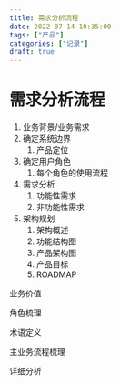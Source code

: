 ```yaml
---
title: 需求分析流程
date: 2022-07-14 10:35:00
tags: ["产品"]
categories: ["记录"]
draft: true
---
```


# 需求分析流程



1. 业务背景/业务需求
2. 确定系统边界
   1. 产品定位
3. 确定用户角色
   1. 每个角色的使用流程
4. 需求分析
   1. 功能性需求
   2. 非功能性需求
5. 架构规划
   1. 架构概述
   2. 功能结构图
   3. 产品架构图
   4. 产品目标
   5. ROADMAP





业务价值

角色梳理

术语定义

主业务流程梳理

详细分析

##